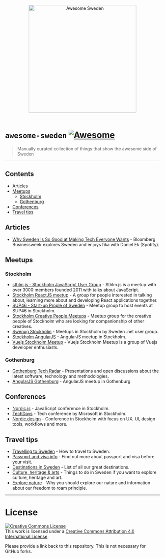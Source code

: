 
<div align="center">
	<img src="https://upload.wikimedia.org/wikipedia/en/archive/4/4c/20140526092805%21Flag_of_Sweden.svg" width="350px" alt="Awesome Sweden">
	<br>
	<br>
</div>

# `awesome-sweden` [![Awesome](https://awesome.re/badge.svg)](https://awesome.re)

> Manually curated collection of things that show the awesome side of Sweden

***

## Contents

- [Articles](#articles)
- [Meetups](#meetups)
	- [Stockholm](#stockholm)
	- [Gothenburg](#gothenburg)
- [Conferences](#conferences)
- [Travel tips](#travel-tips)


## Articles
- [Why Sweden Is So Good at Making Tech Everyone Wants](https://www.bloomberg.com/features/2016-hello-world-sweden/) - Bloomberg Businessweek explores Sweden and enjoys fika with Daniel Ek (Spotify).

## Meetups

### Stockholm
- [sthlm.js - Stockholm JavaScript User Group](https://www.meetup.com/sthlm-js/) - Sthlm.js is a meetup with over 3000 members founded 2011 with talks about JavaScript.
- [Stockholm ReactJS meetup](https://www.meetup.com/Stockholm-ReactJS-Meetup/) - A group for people interested in talking about, learning more about and developing React applications together.
- [SUP46 - Start-up Prople of Sweden](https://www.meetup.com/SUP46-Start-Up-People-of-Sweden/) - Meetup group to host events at SUP46 in Stockholm.
- [Stockholm Creative People Meetups](https://www.meetup.com/Stockholm-Creative-People-Meetup/) - Meetup group for the creative people of Stockholm who are looking for companionship of other creatives.
- [Swenug Stockholm](https://www.meetup.com/Swenug-Stockholm/) - Meetups in Stockholm by Sweden .net user group.
- [Stockholm AngularJS](https://www.meetup.com/Stockholm-AngularJS/) - AngularJS meetup in Stockholm.
- [Vuejs Stockholm Meetup](https://www.meetup.com/Vuejs-Stockholm-Meetup/) - Vuejs Stockholm Meetup is a group of Vuejs developer enthusiasts. 

### Gothenburg
- [Gothenburg Tech Radar](https://www.meetup.com/Gothenburg-Tech-Radar/) - Presentations and open discussions about the latest software, technology and methodologies.
- [AngularJS Gothenburg](https://www.meetup.com/AngularJS-Gothenburg/) - AngularJS meetup in Gothenburg.



## Conferences
- [Nordic.js](http://nordicjs.com/) - JavaScript conference in Stockholm.
- [TechDays](http://tdswe.se/) - Tech conference by Microsoft in Stockholm.
- [Nordic.design](http://nordic.design/) - Conference in Stockholm with focus on UX, UI, design tools, workflows and more.


## Travel tips
- [Travelling to Sweden](https://visitsweden.com/getting-sweden/) - How to travel to Sweden.
- [Passport and visa info](https://visitsweden.com/passport-and-visas/) - Find out more about passport and visa before your visit.
- [Destinations in Sweden](https://visitsweden.com/destinations/) - List of all our great destinations.
- [Culture, heritage & arts](https://visitsweden.com/culture-heritage-arts/) - Things to do in Sweden if you want to explore culture, heritage and art.
- [Explore nature](https://visitsweden.com/nature-and-outdoors/) - Why you should explore our nature and information about our freedom to roam principle.


***

# License

<a rel="license" href="http://creativecommons.org/licenses/by/4.0/"><img alt="Creative Commons License" style="border-width:0" src="https://i.creativecommons.org/l/by/4.0/88x31.png" /></a><br />This work is licensed under a <a rel="license" href="http://creativecommons.org/licenses/by/4.0/">Creative Commons Attribution 4.0 International License</a>.

Please provide a link back to this repository. This is not necessary for GitHub forks.
